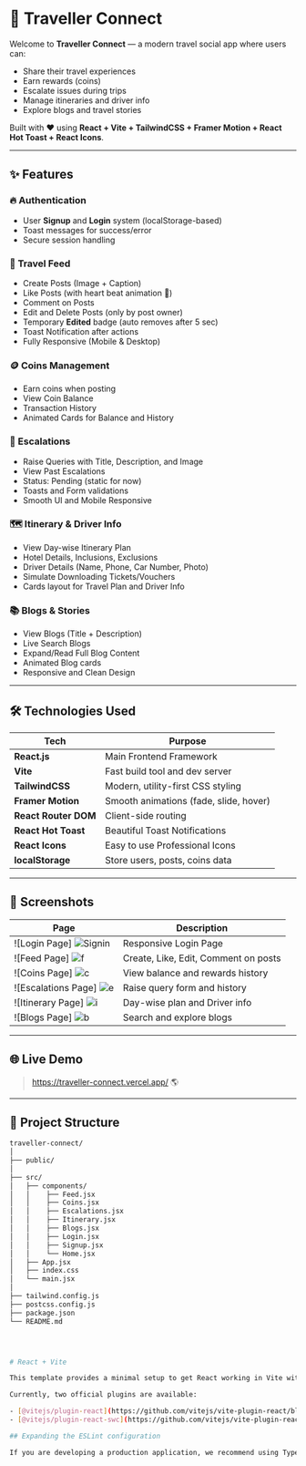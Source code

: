 # 🚀 Traveller Connect

Welcome to **Traveller Connect** — a modern travel social app where users can:
- Share their travel experiences
- Earn rewards (coins)
- Escalate issues during trips
- Manage itineraries and driver info
- Explore blogs and travel stories

Built with ❤️ using **React + Vite + TailwindCSS + Framer Motion + React Hot Toast + React Icons**.

---

## ✨ Features

### 🔥 Authentication
- User **Signup** and **Login** system (localStorage-based)
- Toast messages for success/error
- Secure session handling

### 🛫 Travel Feed
- Create Posts (Image + Caption)
- Like Posts (with heart beat animation 💓)
- Comment on Posts
- Edit and Delete Posts (only by post owner)
- Temporary **Edited** badge (auto removes after 5 sec)
- Toast Notification after actions
- Fully Responsive (Mobile & Desktop)

### 🪙 Coins Management
- Earn coins when posting
- View Coin Balance
- Transaction History
- Animated Cards for Balance and History

### 🚨 Escalations
- Raise Queries with Title, Description, and Image
- View Past Escalations
- Status: Pending (static for now)
- Toasts and Form validations
- Smooth UI and Mobile Responsive

### 🗺️ Itinerary & Driver Info
- View Day-wise Itinerary Plan
- Hotel Details, Inclusions, Exclusions
- Driver Details (Name, Phone, Car Number, Photo)
- Simulate Downloading Tickets/Vouchers
- Cards layout for Travel Plan and Driver Info

### 📚 Blogs & Stories
- View Blogs (Title + Description)
- Live Search Blogs
- Expand/Read Full Blog Content
- Animated Blog cards
- Responsive and Clean Design

---

## 🛠️ Technologies Used

| Tech            | Purpose                               |
|-----------------|---------------------------------------|
| **React.js**    | Main Frontend Framework |
| **Vite**        | Fast build tool and dev server |
| **TailwindCSS** | Modern, utility-first CSS styling |
| **Framer Motion** | Smooth animations (fade, slide, hover) |
| **React Router DOM** | Client-side routing |
| **React Hot Toast** | Beautiful Toast Notifications |
| **React Icons** | Easy to use Professional Icons |
| **localStorage** | Store users, posts, coins data |

---

## 📸 Screenshots

| Page | Description |
|------|-------------|
| ![Login Page] ![Signin](https://github.com/user-attachments/assets/0ed168dd-bd2d-4fb3-921d-03dac7abe0ac)  | Responsive Login Page |
| ![Feed Page] ![f](https://github.com/user-attachments/assets/5b71cb93-55ae-4bc1-a079-e507ed1d015d)        | Create, Like, Edit, Comment on posts |
| ![Coins Page] ![c](https://github.com/user-attachments/assets/d189bd5b-d687-49e0-ba0b-15f09e5ec095)       | View balance and rewards history |
| ![Escalations Page] ![e](https://github.com/user-attachments/assets/7295f744-b8f2-455a-873a-76650eda51b0) | Raise query form and history |
| ![Itinerary Page] ![i](https://github.com/user-attachments/assets/4abc6377-4931-4699-9be6-ff8f22fafa81)   | Day-wise plan and Driver info |
| ![Blogs Page]  ![b](https://github.com/user-attachments/assets/78ea1079-fe35-48da-a551-ce57ae9b18a4)      | Search and explore blogs |

---

## 🌐 Live Demo

> https://traveller-connect.vercel.app/ 🌎

---

## 📂 Project Structure

```bash
traveller-connect/
│
├── public/
│
├── src/
│   ├── components/
│   │    ├── Feed.jsx
│   │    ├── Coins.jsx
│   │    ├── Escalations.jsx
│   │    ├── Itinerary.jsx
│   │    ├── Blogs.jsx
│   │    ├── Login.jsx
│   │    ├── Signup.jsx
│   │    └── Home.jsx
│   ├── App.jsx
│   ├── index.css
│   └── main.jsx
│
├── tailwind.config.js
├── postcss.config.js
├── package.json
└── README.md




# React + Vite

This template provides a minimal setup to get React working in Vite with HMR and some ESLint rules.

Currently, two official plugins are available:

- [@vitejs/plugin-react](https://github.com/vitejs/vite-plugin-react/blob/main/packages/plugin-react) uses [Babel](https://babeljs.io/) for Fast Refresh
- [@vitejs/plugin-react-swc](https://github.com/vitejs/vite-plugin-react/blob/main/packages/plugin-react-swc) uses [SWC](https://swc.rs/) for Fast Refresh

## Expanding the ESLint configuration

If you are developing a production application, we recommend using TypeScript with type-aware lint rules enabled. Check out the [TS template](https://github.com/vitejs/vite/tree/main/packages/create-vite/template-react-ts) for information on how to integrate TypeScript and [`typescript-eslint`](https://typescript-eslint.io) in your project.
